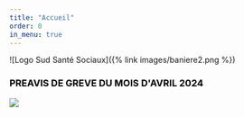 ```yaml
---
title: "Accueil"
order: 0
in_menu: true
---
```

![Logo Sud Santé Sociaux]({% link images/baniere2.png %})

<p>
<p>

<h3><font color="#000000">
PREAVIS DE GREVE DU MOIS D'AVRIL 2024 
</font></h3>
<p>

<p>
<img src="https://sudsantesociauxucrm.github.io/section-ucrm/images/Tract_4_avril.png" /> 